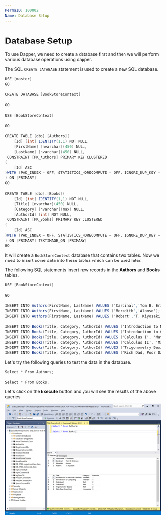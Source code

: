 ```yaml
---
PermaID: 100002
Name: Database Setup
---
```


# Database Setup

To use Dapper, we need to create a database first and then we will perform various database operations using dapper.

The SQL `CREATE DATABASE` statement is used to create a new SQL database.

```csharp
USE [master]
GO

CREATE DATABASE [BookStoreContext]

GO

USE [BookStoreContext]

GO

CREATE TABLE [dbo].[Authors](
	[Id] [int] IDENTITY(1,1) NOT NULL,
	[FirstName] [nvarchar](450) NULL,
	[LastName] [nvarchar](450) NULL,
 CONSTRAINT [PK_Authors] PRIMARY KEY CLUSTERED 
(
	[Id] ASC
)WITH (PAD_INDEX = OFF, STATISTICS_NORECOMPUTE = OFF, IGNORE_DUP_KEY = OFF, ALLOW_ROW_LOCKS = ON, ALLOW_PAGE_LOCKS = ON) ON [PRIMARY]
) ON [PRIMARY]
GO

CREATE TABLE [dbo].[Books](
	[Id] [int] IDENTITY(1,1) NOT NULL,
	[Title] [nvarchar](450) NULL,
	[Category] [nvarchar](max) NULL,
	[AuthorId] [int] NOT NULL,
 CONSTRAINT [PK_Books] PRIMARY KEY CLUSTERED 
(
	[Id] ASC
)WITH (PAD_INDEX = OFF, STATISTICS_NORECOMPUTE = OFF, IGNORE_DUP_KEY = OFF, ALLOW_ROW_LOCKS = ON, ALLOW_PAGE_LOCKS = ON) ON [PRIMARY]
) ON [PRIMARY] TEXTIMAGE_ON [PRIMARY]
GO
```

It will create a `BookStoreContext` database that contains two tables. Now we need to insert some data into these tables which can be used later. 

The following SQL statements insert new records in the **Authors** and **Books** tables.

```csharp
USE [BookStoreContext]

GO

INSERT INTO Authors(FirstName, LastName) VALUES ('Cardinal','Tom B. Erichsen');
INSERT INTO Authors(FirstName, LastName) VALUES ('Meredith','Alonso');
INSERT INTO Authors(FirstName, LastName) VALUES ('Robert','T. Kiyosaki');

INSERT INTO Books(Title, Category, AuthorId) VALUES ('Introduction to Machine Learning', 'Software', 1);
INSERT INTO Books(Title, Category, AuthorId) VALUES ('Introduction to Computing', 'Software', 1);
INSERT INTO Books(Title, Category, AuthorId) VALUES ('Calculus I', 'Math', 2);
INSERT INTO Books(Title, Category, AuthorId) VALUES ('Calculus II', 'Math', 2);
INSERT INTO Books(Title, Category, AuthorId) VALUES ('Trigonometry Basics', 'Math', 2);
INSERT INTO Books(Title, Category, AuthorId) VALUES ('Rich Dad, Poor Dad', 'Economics', 3);
```

Let's try the following queries to test the data in the database.

```csharp
Select * From Authors;

Select * From Books;
```

Let's click on the **Execute** button and you will see the results of the above queries

<img src="images/database-setup.png" alt="Database Setup">
